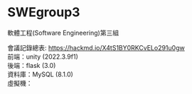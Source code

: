# SWEgroup3  
軟體工程(Software Engineering)第三組  

會議記錄總表: https://hackmd.io/X4tS1BY0RKCvELo291u0gw    
前端：unity (2022.3.9f1)  
後端：flask (3.0)  
資料庫：MySQL (8.1.0)  
虛擬機：  
